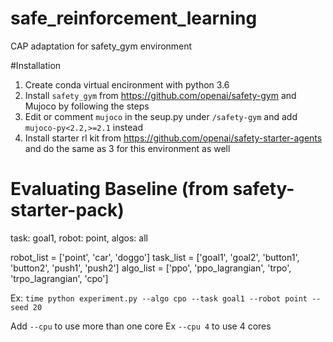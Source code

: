 # safe_reinforcement_learning
CAP adaptation for safety_gym environment

#Installation
1) Create conda virtual encironment with python 3.6
2) Install `safety_gym` from https://github.com/openai/safety-gym and Mujoco by following the steps
3) Edit or comment `mujoco` in the seup.py under `/safety-gym` and add `mujoco-py<2.2,>=2.1` instead
4) Install starter rl kit from https://github.com/openai/safety-starter-agents and do the same as 3 for this environment as well



# Evaluating Baseline (from safety-starter-pack)
task: goal1, robot: point, algos: all

robot_list = ['point', 'car', 'doggo']
task_list = ['goal1', 'goal2', 'button1', 'button2', 'push1', 'push2']
algo_list = ['ppo', 'ppo_lagrangian', 'trpo', 'trpo_lagrangian', 'cpo']
    
Ex:
`time python experiment.py --algo cpo --task goal1 --robot point --seed 20`

 Add `--cpu` to use more than one core Ex `--cpu 4` to use 4 cores
